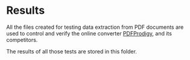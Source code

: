 Results
=======

All the files created for testing data extraction from PDF documents are used to control and verify the online converter [PDFProdigy](http://www.pdfprodigy.com), and its competitors. 

The results of all those tests are stored in this folder.
